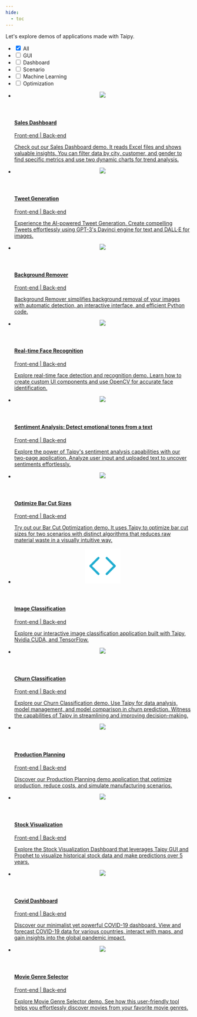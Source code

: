 ```yaml
---
hide:
  - toc
---
```


Let's explore demos of applications made with Taipy.

<!-- Filters -->
<ul class="tp-pills-list tp-pills-filter">
  <li>
    <input type="checkbox" name="filter-all" id="filter-all" value="all" checked>
    <label class="tp-pill" for="filter-all">
      <span>All</span>
    </label>
  </li>
  <li>
    <input type="checkbox" name="filter-gui" id="filter-gui" value="gui">
    <label class="tp-pill" for="filter-gui">
      <span>GUI</span>
    </label>
  </li>
  <li>
    <input type="checkbox" name="filter-dashboard" id="filter-dashboard" value="dashboard">
    <label class="tp-pill" for="filter-dashboard">
      <span>Dashboard</span>
    </label>
  </li>
  <li>
    <input type="checkbox" name="filter-scenario" id="filter-scenario" value="scenario">
    <label class="tp-pill" for="filter-scenario">
      <span>Scenario</span>
    </label>
  </li>
  <li>
    <input type="checkbox" name="filter-ai" id="filter-ai" value="ai">
    <label class="tp-pill" for="filter-ai">
      <span>Machine Learning</span>
    </label>
  </li>
  <li>
    <input type="checkbox" name="filter-optimization" id="filter-optimization" value="optimization">
    <label class="tp-pill" for="filter-optimization">
      <span>Optimization</span>
    </label>
  </li>
</ul>

<ul class="tp-row tp-row--gutter-sm tp-filtered">
  <li class="tp-col-12 tp-col-md-6 d-flex" data-keywords="gui dashboard vizelement layout chart">
    <a class="tp-content-card tp-content-card--horizontal tp-content-card--small" href="sales_dashboard">
      <header class="tp-content-card-header">
        <img class="tp-content-card-image" src="images/demo-sales-dashboard.jpg">
      </header>
      <div class="tp-content-card-body">
        <h4> Sales Dashboard </h4>
        <span class="tp-tag">Front-end | Back-end</span>
        <p> Check out our Sales Dashboard demo. It reads Excel files and shows valuable insights.
            You can filter data by city, customer, and gender to find specific metrics and use 
            two dynamic charts for trend analysis.
        </p>
      </div> 
    </a>
  </li>

  <li class="tp-col-12 tp-col-md-6 d-flex" data-keywords="gui ai">
    <a class="tp-content-card tp-content-card--horizontal tp-content-card--small" href="tweet_generation">
      <header class="tp-content-card-header">
        <img class="tp-content-card-image" src="images/tweet-generation.png">
      </header>
      <div class="tp-content-card-body">
        <h4> Tweet Generation </h4>
        <span class="tp-tag">Front-end | Back-end</span>
        <p> Experience the AI-powered Tweet Generation. Create compelling Tweets effortlessly 
            using GPT-3's Davinci engine for text and DALL·E for images. 
        </p>
      </div> 
    </a>
  </li>

  <li class="tp-col-12 tp-col-md-6 d-flex" data-keywords="gui ai">
    <a class="tp-content-card tp-content-card--horizontal tp-content-card--small" href="background_remover">
      <header class="tp-content-card-header">
        <img class="tp-content-card-image" src="images/background_remover.png">
      </header>
      <div class="tp-content-card-body">
        <h4> Background Remover </h4>
        <span class="tp-tag">Front-end | Back-end</span>
        <p> Background Remover simplifies background removal of your images with automatic detection, an interactive interface, and efficient Python code.
        </p>
      </div> 
    </a>
  </li>

  <li class="tp-col-12 tp-col-md-6 d-flex" data-keywords="gui ai">
    <a class="tp-content-card tp-content-card--horizontal tp-content-card--small" href="face_recognition">
      <header class="tp-content-card-header">
        <img class="tp-content-card-image" src="images/face-recognition.jpg">
      </header>
      <div class="tp-content-card-body">
        <h4> Real-time Face Recognition </h4>
        <span class="tp-tag">Front-end | Back-end</span>
        <p> Explore real-time face detection and recognition demo. Learn how to create custom UI 
            components and use OpenCV for accurate face identification.
        </p>
      </div> 
    </a>
  </li>

  <li class="tp-col-12 tp-col-md-6 d-flex" data-keywords="gui ai">
    <a class="tp-content-card tp-content-card--horizontal tp-content-card--small" href="sentiment_analysis">
      <header class="tp-content-card-header">
        <img class="tp-content-card-image" src="images/sentiment-analysis-line.png">
      </header>
      <div class="tp-content-card-body">
        <h4>Sentiment Analysis: Detect emotional tones from a text</h4>
        <span class="tp-tag">Front-end | Back-end</span>
        <p> Explore the power of Taipy's sentiment analysis capabilities with our two-page 
            application. Analyze user input and uploaded text to uncover sentiments effortlessly. 
        </p>
      </div> 
    </a>
  </li>

  <li class="tp-col-12 tp-col-md-6 d-flex" data-keywords="gui optimization scenario">
    <a class="tp-content-card tp-content-card--horizontal tp-content-card--small" href="bar_cutting">
      <header class="tp-content-card-header">
        <img class="tp-content-card-image" src="images/bar-cutting-bar-Visualization.png">
      </header>
      <div class="tp-content-card-body">
        <h4>Optimize Bar Cut Sizes</h4>
        <span class="tp-tag">Front-end | Back-end</span>
        <p> Try out our Bar Cut Optimization demo. It uses Taipy to optimize bar cut sizes for two 
            scenarios with distinct algorithms that reduces raw material waste in a visually 
            intuitive way.
        </p>
      </div> 
    </a>
  </li>

  <li class="tp-col-12 tp-col-md-6 d-flex" data-keywords="gui ai classification">
    <a class="tp-content-card tp-content-card--horizontal tp-content-card--small" href="image_classif">
      <header class="tp-content-card-header">
        <img class="tp-content-card-image" src="images/icon-code.svg">
      </header>
      <div class="tp-content-card-body">
        <h4>Image Classification</h4>
        <span class="tp-tag">Front-end | Back-end</span>
        <p> Explore our interactive image classification application built with Taipy, Nvidia CUDA, 
            and TensorFlow.
        </p>
      </div> 
    </a>
  </li>

  <li class="tp-col-12 tp-col-md-6 d-flex" data-keywords="gui ai classification scenario">
    <a class="tp-content-card tp-content-card--horizontal tp-content-card--small" href="churn_classification">
      <header class="tp-content-card-header">
        <img class="tp-content-card-image" src="images/churn-classification-data-Visualization-histogram.png">
      </header>
      <div class="tp-content-card-body">
        <h4>Churn Classification</h4>
        <span class="tp-tag">Front-end | Back-end</span>
        <p> Explore our Churn Classification demo. Use Taipy for data analysis, model management,
            and model comparison in churn prediction. Witness the capabilities of Taipy in 
            streamlining and improving decision-making.
        </p>
      </div> 
    </a>
  </li>

  <li class="tp-col-12 tp-col-md-6 d-flex" data-keywords="gui optimization scenario cycle comparison">
    <a class="tp-content-card tp-content-card--horizontal tp-content-card--small" href="production_planning">
      <header class="tp-content-card-header">
        <img class="tp-content-card-image" src="images/production-planning-data-visualization.png">
      </header>
      <div class="tp-content-card-body">
        <h4>Production Planning</h4>
        <span class="tp-tag">Front-end | Back-end</span>
        <p> Discover our Production Planning demo application that optimize production, reduce 
            costs, and simulate manufacturing scenarios. 
        </p>
      </div> 
    </a>
  </li>

  <li class="tp-col-12 tp-col-md-6 d-flex" data-keywords="gui ai dashboard">
    <a class="tp-content-card tp-content-card--horizontal tp-content-card--small" href="stock_visualization">
      <header class="tp-content-card-header">
        <img class="tp-content-card-image" src="images/stock-visualization.png">
      </header>
      <div class="tp-content-card-body">
        <h4>Stock Visualization</h4>
        <span class="tp-tag">Front-end | Back-end</span>
        <p> Explore the Stock Visualization Dashboard that leverages Taipy GUI and Prophet to 
            visualize historical stock data and make predictions over 5 years.
        </p>
      </div> 
    </a>
  </li>

  <li class="tp-col-12 tp-col-md-6 d-flex" data-keywords="gui ai dashboard multi-page maps scenario datanode">
    <a class="tp-content-card tp-content-card--horizontal tp-content-card--small" href="covid_dashboard">
      <header class="tp-content-card-header">
        <img class="tp-content-card-image" src="images/covid-dashboard-country.png">
      </header>
      <div class="tp-content-card-body">
        <h4>Covid Dashboard</h4>
        <span class="tp-tag">Front-end | Back-end</span>
        <p> Discover our minimalist yet powerful COVID-19 dashboard. View and forecast COVID-19
            data for various countries, interact with maps, and gain insights into the global 
            pandemic impact.
        </p>
      </div> 
    </a>
  </li>

  <li class="tp-col-12 tp-col-md-6 d-flex" data-keywords="gui ai dashboard">
    <a class="tp-content-card tp-content-card--horizontal tp-content-card--small" href="movie_genre_selector">
      <header class="tp-content-card-header">
        <img class="tp-content-card-image" src="images/movie-genre-selector.png">
      </header>
      <div class="tp-content-card-body">
        <h4>Movie Genre Selector</h4>
        <span class="tp-tag">Front-end | Back-end</span>
        <p> Explore Movie Genre Selector demo. See how this user-friendly tool helps you 
            effortlessly discover movies from your favorite movie genres.
        </p>
      </div> 
    </a>
  </li>
</ul>
